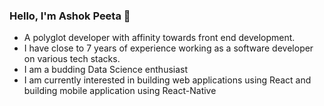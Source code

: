 ### Hello, I'm Ashok Peeta 👋

* A polyglot developer with affinity towards front end development.
* I have close to 7 years of experience working as a software developer on various tech stacks.
* I am a budding Data Science enthusiast
* I am currently interested in building web applications using React and building mobile application using React-Native

<!--
**ashokpeeta/ashokpeeta** is a ✨ _special_ ✨ repository because its `README.md` (this file) appears on your GitHub profile.

Here are some ideas to get you started:

- 🔭 I’m currently working on ...
- 🌱 I’m currently learning ...
- 👯 I’m looking to collaborate on ...
- 🤔 I’m looking for help with ...
- 💬 Ask me about ...
- 📫 How to reach me: ...
- 😄 Pronouns: ...
- ⚡ Fun fact: ...
-->
